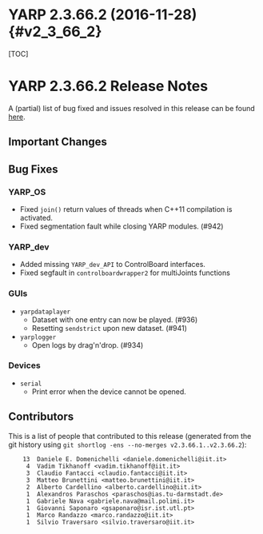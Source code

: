 YARP 2.3.66.2 (2016-11-28)                                          {#v2_3_66_2}
==========================

[TOC]

YARP 2.3.66.2 Release Notes
===========================


A (partial) list of bug fixed and issues resolved in this release can be found
[here](https://github.com/robotology/yarp/issues?q=label%3A%22Fixed+in%3A+YARP+v2.3.66.2%22).


Important Changes
-----------------

Bug Fixes
---------

### YARP_OS

* Fixed `join()` return values of threads when C++11 compilation is activated.
* Fixed segmentation fault while closing YARP modules. (#942)

### YARP_dev

* Added missing `YARP_dev_API` to ControlBoard interfaces.
* Fixed segfault in `controlboardwrapper2` for multiJoints functions

### GUIs

* `yarpdataplayer`
  * Dataset with one entry can now be played. (#936)
  * Resetting `sendstrict` upon new dataset. (#941)
* `yarplogger`
  * Open logs by drag'n'drop. (#934)

### Devices

* `serial`
  * Print error when the device cannot be opened.

Contributors
------------

This is a list of people that contributed to this release (generated from the
git history using `git shortlog -ens --no-merges v2.3.66.1..v2.3.66.2`):

```
    13	Daniele E. Domenichelli <daniele.domenichelli@iit.it>
     4	Vadim Tikhanoff <vadim.tikhanoff@iit.it>
     3	Claudio Fantacci <claudio.fantacci@iit.it>
     3	Matteo Brunettini <matteo.brunettini@iit.it>
     2	Alberto Cardellino <alberto.cardellino@iit.it>
     1	Alexandros Paraschos <paraschos@ias.tu-darmstadt.de>
     1	Gabriele Nava <gabriele.nava@mail.polimi.it>
     1	Giovanni Saponaro <gsaponaro@isr.ist.utl.pt>
     1	Marco Randazzo <marco.randazzo@iit.it>
     1	Silvio Traversaro <silvio.traversaro@iit.it>
```
